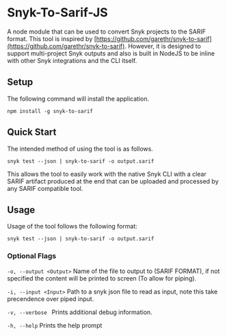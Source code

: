 # Snyk-To-Sarif-JS
A node module that can be used to convert Snyk projects to the SARIF format. This tool is inspired by [https://github.com/garethr/snyk-to-sarif](https://github.com/garethr/snyk-to-sarif). However, it is designed to support multi-project Snyk outputs and also is built in NodeJS to be inline with other Snyk integrations and the CLI itself.

## Setup
The following command will install the application.

```npm install -g snyk-to-sarif ```

## Quick Start
The intended method of using the tool is as follows.

```snyk test --json | snyk-to-sarif -o output.sarif```

This allows the tool to easily work with the native Snyk CLI with a clear SARIF artifact produced at the end that can be uploaded and processed by any SARIF compatible tool.

## Usage
Usage of the tool follows the following format:

`snyk test --json | snyk-to-sarif -o output.sarif`

### Optional Flags
`-o, --output <Output>`        Name of the file to output to (SARIF FORMAT), if not specified the content will be printed to screen (To allow for piping).

`-i, --input <Input>`    Path to a snyk json file to read as input, note this take precendence over piped input.

`-v, --verbose `    Prints additional debug information.

`-h, --help`     Prints the help prompt